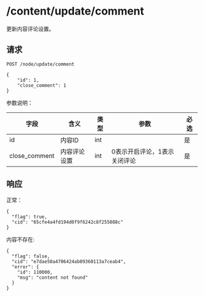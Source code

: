 # /content/update/comment

更新内容评论设置。

## 请求

```
POST /node/update/comment

{
	"id": 1,
	"close_comment": 1
}
```

参数说明：

| 字段   |      含义   |类型  |   参数 |  必选 |
|----------|--------|------|------|------|
| id | 内容ID | int | | 是 |
| close_comment |内容评论设置 | int |  0表示开启评论，1表示关闭评论 | 是 |


## 响应

正常：

```
{
  "flag": true,
  "cid": "65cfe4a4fd194d0f9f6242c8f255088c"
}
```

内容不存在:

```
{
  "flag": false,
  "cid": "e7dae50a4706424ab09360113a7ceab4",
  "error": {
    "id": 110000,
    "msg": "content not found"
  }
}
```